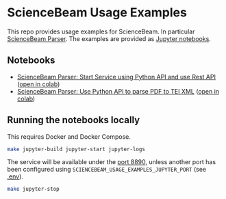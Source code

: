# ScienceBeam Usage Examples

This repo provides usage examples for ScienceBeam.
In particular [ScienceBeam Parser](https://github.com/elifesciences/sciencebeam-parser).
The examples are provided as [Jupyter notebooks](notebooks).

## Notebooks

- [ScienceBeam Parser: Start Service using Python API and use Rest API](notebooks/sciencebeam-parser/sciencebeam-parser-service.ipynb) ([open in colab](https://colab.research.google.com/github/elifesciences/sciencebeam-usage-examples/blob/develop/notebooks/sciencebeam-parser/sciencebeam-parser-service.ipynb))
- [ScienceBeam Parser: Use Python API to parse PDF to TEI XML](notebooks/sciencebeam-parser/sciencebeam-parser-library.ipynb) ([open in colab](https://colab.research.google.com/github/elifesciences/sciencebeam-usage-examples/blob/develop/notebooks/sciencebeam-parser/sciencebeam-parser-library.ipynb))

## Running the notebooks locally

This requires Docker and Docker Compose.

```bash
make jupyter-build jupyter-start jupyter-logs
```

The service will be available under the [port 8890](http://localhost:8890/),
unless another port has been configured using `SCIENCEBEAM_USAGE_EXAMPLES_JUPYTER_PORT` (see [.env](.env)).

```bash
make jupyter-stop
```

